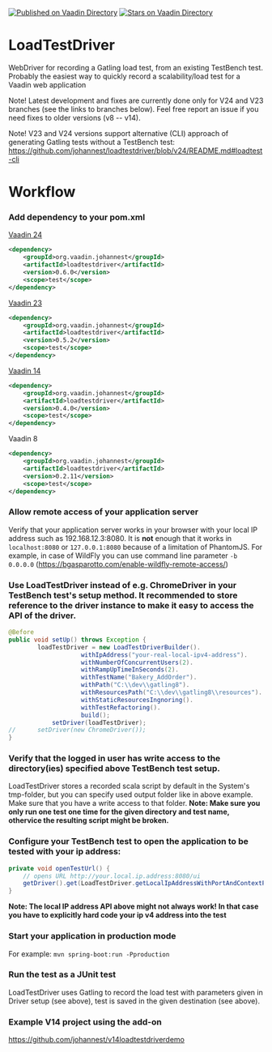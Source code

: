 [![Published on Vaadin  Directory](https://img.shields.io/badge/Vaadin%20Directory-published-00b4f0.svg)](https://vaadin.com/directory/component/loadtestdriver-add-on)
[![Stars on Vaadin Directory](https://img.shields.io/vaadin-directory/star/loadtestdriver-add-on.svg)](https://vaadin.com/directory/component/loadtestdriver-add-on)

LoadTestDriver
==============
WebDriver for recording a Gatling load test, from an existing TestBench test.
Probably the easiest way to quickly record a scalability/load test for a Vaadin web application

Note! Latest development and fixes are currently done only for V24 and V23 branches (see the links to branches below). Feel free report an issue if you need fixes to older versions (v8 -- v14).

Note! V23 and V24 versions support alternative (CLI) approach of generating Gatling tests without a TestBench test: https://github.com/johannest/loadtestdriver/blob/v24/README.md#loadtest-cli

Workflow
========
### Add dependency to your pom.xml
[Vaadin 24](https://github.com/johannest/loadtestdriver/tree/v24)
```xml
<dependency>
	<groupId>org.vaadin.johannest</groupId>
	<artifactId>loadtestdriver</artifactId>
	<version>0.6.0</version>
	<scope>test</scope>
</dependency> 
```

[Vaadin 23](https://github.com/johannest/loadtestdriver/tree/v23)
```xml
<dependency>
	<groupId>org.vaadin.johannest</groupId>
	<artifactId>loadtestdriver</artifactId>
	<version>0.5.2</version>
	<scope>test</scope>
</dependency> 
```

[Vaadin 14](https://github.com/johannest/loadtestdriver/tree/v10)
```xml
<dependency>
	<groupId>org.vaadin.johannest</groupId>
	<artifactId>loadtestdriver</artifactId>
	<version>0.4.0</version>
	<scope>test</scope>
</dependency> 
```

Vaadin 8
```xml
<dependency>
	<groupId>org.vaadin.johannest</groupId>
	<artifactId>loadtestdriver</artifactId>
	<version>0.2.11</version>
	<scope>test</scope>
</dependency> 
```

### Allow remote access of your application server 
Verify that your application server works in your browser with your local IP address such as 192.168.12.3:8080. It is **not** enough that it works in `localhost:8080` or `127.0.0.1:8080` because of a limitation of PhantomJS. For example, in case of WildFly you can use command line parameter `-b 0.0.0.0` (https://bgasparotto.com/enable-wildfly-remote-access/)

### Use LoadTestDriver instead of e.g. ChromeDriver in your TestBench test's setup method. It recommended to store reference to the driver instance to make it easy to access the API of the driver.
```Java
@Before
public void setUp() throws Exception {
	    loadTestDriver = new LoadTestDriverBuilder().
    				withIpAddress("your-real-local-ipv4-address").
    				withNumberOfConcurrentUsers(2).
    				withRampUpTimeInSeconds(2).
    				withTestName("Bakery_AddOrder").
    				withPath("C:\\dev\\gatling8").
    				withResourcesPath("C:\\dev\\gatling8\\resources").
    				withStaticResourcesIngnoring().
    				withTestRefactoring().
    				build();
    		setDriver(loadTestDriver);
//		setDriver(new ChromeDriver());	
}
```

### Verify that the logged in user has write access to the directory(ies) specified above TestBench test setup.
LoadTestDriver stores a recorded scala script by default in the System's tmp-folder, but you can specify used output folder like in above example. Make sure that you have a write access to that folder.
**Note: Make sure you only run one test one time for the given directory and test name, othervice the resulting script might be broken.**

### Configure your TestBench test to open the application to be tested with your ip address:
```Java
private void openTestUrl() {
	// opens URL http://your.local.ip.address:8080/ui
    getDriver().get(LoadTestDriver.getLocalIpAddressWithPortAndContextPath(8080,"ui"));
}
```
**Note: The local IP address API above might not always work! In that case you have to explicitly hard code your ip v4 address into the test**

### Start your application in production mode
For example: `mvn spring-boot:run -Pproduction`

### Run the test as a JUnit test
LoadTestDriver uses Gatling to record the load test with parameters given in Driver setup (see above), test is saved in the given destination (see above).

### Example V14 project using the add-on
https://github.com/johannest/v14loadtestdriverdemo

